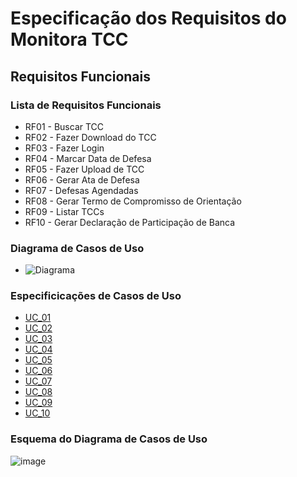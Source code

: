 # Especificação dos Requisitos do Monitora TCC

## Requisitos Funcionais

### Lista de Requisitos Funcionais

- RF01 - Buscar TCC
- RF02 - Fazer Download do TCC
- RF03 - Fazer Login
- RF04 - Marcar Data de Defesa
- RF05 - Fazer Upload de TCC
- RF06 - Gerar Ata de Defesa
- RF07 - Defesas Agendadas
- RF08 - Gerar Termo de Compromisso de Orientação
- RF09 - Listar TCCs
- RF10 - Gerar Declaração de Participação de Banca

### Diagrama de Casos de Uso

- ![Diagrama](../casos.plantuml)

### Especificicações de Casos de Uso

- [UC_01](reqs_buscar.md)
- [UC_02](reqs_download.md)
- [UC_03](reqs_login.md)
- [UC_04](reqs_data.md)
- [UC_05](reqs_upload.md)
- [UC_06](reqs_ata.md)
- [UC_07](reqs_defesas_agendadas.md)
- [UC_08](reqs_compromisso.md)
- [UC_09](reqs_listar.md)
- [UC_10](reqs_participacao.md)

### Esquema do Diagrama de Casos de Uso
![image](https://user-images.githubusercontent.com/62728919/148449723-c9ea0337-1248-4fe3-beb9-dee8f010c2d8.png)
